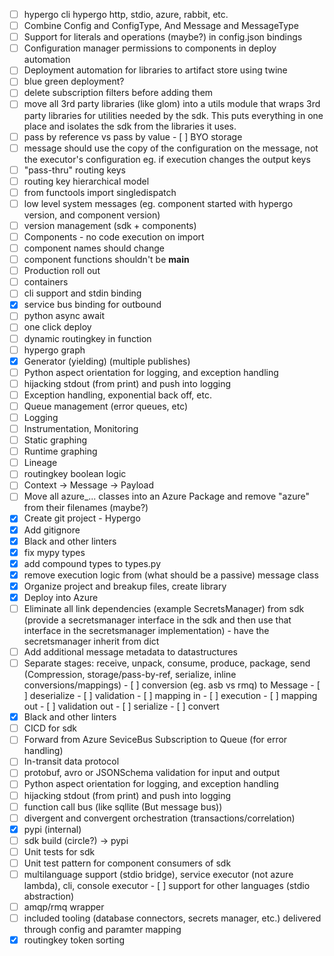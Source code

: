
- [ ] hypergo cli
        hypergo http, stdio, azure, rabbit, etc.
- [ ] Combine Config and ConfigType, And Message and MessageType
- [ ] Support for literals and operations (maybe?) in config.json bindings
- [ ] Configuration manager permissions to components in deploy automation
- [ ] Deployment automation for libraries to artifact store using twine
- [ ] blue green deployment?
- [ ] delete subscription filters before adding them
- [ ] move all 3rd party libraries (like glom) into a utils module that wraps 3rd party libraries for utilities needed by the sdk.   This puts everything in one place and isolates the sdk from the libraries it uses.
- [ ] pass by reference vs pass by value
        - [ ] BYO storage
- [ ] message should use the copy of the configuration on the message, not the executor's configuration
        eg. if execution changes the output keys
- [ ] "pass-thru" routing keys
- [ ] routing key hierarchical model
- [ ] from functools import singledispatch
- [ ] low level system messages (eg. component started with hypergo version, and component version)
- [ ] version management (sdk + components)
- [ ] Components - no code execution on import
- [ ] component names should change
- [ ] component functions shouldn't be __main__
- [ ] Production roll out
- [ ] containers
- [ ] cli support and stdin binding
- [x] service bus binding for outbound
- [ ] python async await
- [ ] one click deploy
- [ ] dynamic routingkey in function
- [ ] hypergo graph
- [x] Generator (yielding) (multiple publishes)
- [ ] Python aspect orientation for logging, and exception handling
- [ ] hijacking stdout (from print) and push into logging
- [ ] Exception handling, exponential back off, etc.
- [ ] Queue management (error queues, etc)
- [ ] Logging
- [ ] Instrumentation, Monitoring
- [ ] Static graphing
- [ ] Runtime graphing
- [ ] Lineage
- [ ] routingkey boolean logic
- [ ] Context -> Message -> Payload
- [ ] Move all azure_... classes into an Azure Package and remove "azure" from their filenames (maybe?)
- [x] Create git project - Hypergo
- [x] Add gitignore
- [x] Black and other linters
- [x] fix mypy types
- [x] add compound types to types.py
- [x] remove execution logic from (what should be a passive) message class
- [x] Organize project and breakup files, create library
- [x] Deploy into Azure
- [ ] Eliminate all link dependencies (example SecretsManager) from sdk (provide a secretsmanager interface in the sdk and then use that interface in the secretsmanager implementation)
        - have the secretsmanager inherit from dict
- [ ] Add additional message metadata to datastructures
- [ ] Separate stages: receive, unpack, consume, produce, package, send
        (Compression, storage/pass-by-ref, serialize, inline conversions/mappings)
        - [ ] conversion (eg. asb vs rmq) to Message
        - [ ] deserialize
        - [ ] validation
        - [ ] mapping in
        - [ ] execution
        - [ ] mapping out
        - [ ] validation out
        - [ ] serialize
        - [ ] convert
- [x] Black and other linters
- [ ] CICD for sdk
- [ ] Forward from Azure SeviceBus Subscription to Queue (for error handling)
- [ ] In-transit data protocol
- [ ] protobuf, avro or JSONSchema validation for input and output
- [ ] Python aspect orientation for logging, and exception handling
- [ ] hijacking stdout (from print) and push into logging
- [ ] function call bus (like sqllite (But message bus))
- [ ] divergent and convergent orchestration (transactions/correlation)
- [x] pypi (internal)
- [ ] sdk build (circle?) -> pypi
- [ ] Unit tests for sdk
- [ ] Unit test pattern for component consumers of sdk
- [ ] multilanguage support (stdio bridge), service executor (not azure lambda), cli, console executor
        - [ ] support for other languages (stdio abstraction)
- [ ] amqp/rmq wrapper
- [ ] included tooling (database connectors, secrets manager, etc.) delivered through config and paramter mapping
- [x] routingkey token sorting